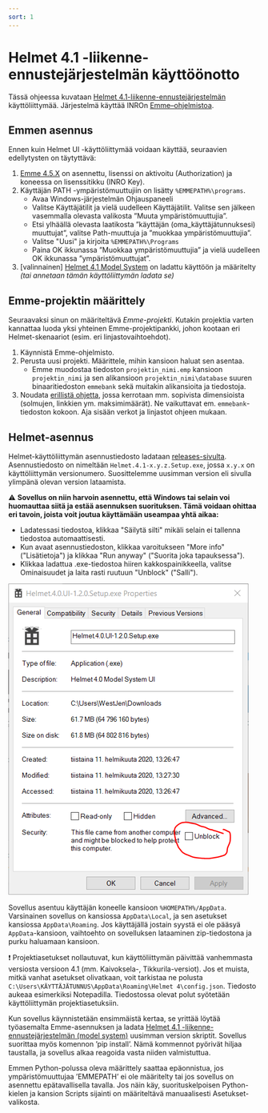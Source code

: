 ```yaml
---
sort: 1
---
```


# Helmet 4.1 -liikenne-ennustejärjestelmän käyttöönotto

Tässä ohjeessa kuvataan [Helmet 4.1-liikenne-ennustejärjestelmän](https://github.com/HSLdevcom/helmet-model-system) käyttöliittymää. 
Järjestelmä käyttää INROn [Emme–ohjelmistoa](https://www.inrosoftware.com/en/products/emme/).

## Emmen asennus

Ennen kuin Helmet UI -käyttöliittymää voidaan käyttää, seuraavien edellytysten on täytyttävä:

1.	[Emme 4.5.X](https://www.inrosoftware.com/en/products/emme/) on asennettu, lisenssi on aktivoitu (Authorization) 
   ja koneessa on lisenssitikku (INRO Key).
2.	Käyttäjän PATH -ympäristömuuttujiin on lisätty `%EMMEPATH%\programs`.
    -	Avaa Windows-järjestelmän Ohjauspaneeli
    -	Valitse Käyttäjätilit ja vielä uudelleen Käyttäjätilit. Valitse sen jälkeen vasemmalla olevasta valikosta ”Muuta ympäristömuuttujia”.
    -	Etsi ylhäällä olevasta laatikosta ”käyttäjän (oma_käyttäjätunnuksesi) muuttujat”, valitse Path-muuttuja ja ”muokkaa ympäristömuuttujia”.
    -	Valitse "Uusi" ja kirjoita `%EMMEPATH%\Programs`
    -	Paina OK ikkunassa ”Muokkaa ympäristömuuttujia” ja vielä uudelleen OK ikkunassa ”ympäristömuuttujat”.
3.	[valinnainen] [Helmet 4.1 Model System](https://github.com/HSLdevcom/helmet-model-system) on ladattu käyttöön ja määritelty 
   _(tai annetaan tämän käyttöliittymän ladata se)_

## Emme-projektin määrittely

Seuraavaksi sinun on määriteltävä *Emme-projekti*. 
Kutakin projektia varten kannattaa luoda yksi yhteinen Emme-projektipankki, johon kootaan eri Helmet-skenaariot (esim. eri linjastovaihtoehdot).

1. Käynnistä Emme-ohjelmisto.
2. Perusta uusi projekti. Määrittele, mihin kansioon haluat sen asentaa. 
   - Emme muodostaa tiedoston `projektin_nimi.emp` kansioon `projektin_nimi` ja sen alikansioon 
     `projektin_nimi\database` suuren binaaritiedoston `emmebank` sekä muitakin alikansioita ja tiedostoja.
3. Noudata [erillistä ohjetta](sijopankki.md), jossa kerrotaan mm. sopivista dimensioista (solmujen, linkkien ym. maksimimäärät). 
   Ne vaikuttavat em. `emmebank`-tiedoston kokoon. Aja sisään verkot ja linjastot ohjeen mukaan.

## Helmet-asennus

Helmet-käyttöliittymän asennustiedosto ladataan [releases-sivulta](https://github.com/HSLdevcom/helmet-ui/releases).
Asennustiedosto on nimeltään `Helmet.4.1-x.y.z.Setup.exe`, jossa `x.y.x` on käyttöliittymän
versionumero. Suosittelemme uusimman version eli sivulla ylimpänä olevan version lataamista.

:warning: **Sovellus on niin harvoin asennettu, että Windows tai selain voi huomauttaa siitä ja
estää asennuksen suorituksen. Tämä voidaan ohittaa eri tavoin, joista voit joutua käyttämään
useampaa yhtä aikaa:**

- Ladatessasi tiedostoa, klikkaa "Säilytä silti" mikäli selain ei tallenna tiedostoa
  automaattisesti.
- Kun avaat asennustiedoston, klikkaa varoitukseen "More info" ("Lisätietoja") ja klikkaa "Run
  anyway" ("Suorita joka tapauksessa").
- Klikkaa ladattua .exe-tiedostoa hiiren kakkospainikkeella, valitse Ominaisuudet ja laita rasti
  ruutuun "Unblock" ("Salli").

![Unblock](images/unblock.png)
 
Sovellus asentuu käyttäjän koneelle kansioon `%HOMEPATH%/AppData`. Varsinainen sovellus on kansiossa `AppData\Local`, ja sen asetukset 
kansiossa `AppData\Roaming`. 
Jos käyttäjällä jostain syystä ei ole pääsyä `AppData`-kansioon, vaihtoehto on sovelluksen lataaminen zip-tiedostona ja purku haluamaan kansioon.

:exclamation: Projektiasetukset nollautuvat, kun käyttöliittymän päivittää vanhemmasta versiosta
versioon 4.1 (mm. Kaivoksela-, Tikkurila-versiot). Jos et muista, mitkä vanhat asetukset
olivatkaan, voit tarkistaa ne polusta
`C:\Users\KÄYTTÄJÄTUNNUS\AppData\Roaming\Helmet 4\config.json`. Tiedosto aukeaa esimerkiksi
Notepadilla. Tiedostossa olevat polut syötetään käyttöliittymän projektiasetuksiin.

Kun sovellus käynnistetään ensimmäistä kertaa, se yrittää löytää työasemalta Emme-asennuksen ja ladata 
[Helmet 4.1 -liikenne-ennustejärjestelmän (model system)](https://github.com/HSLdevcom/helmet-model-system) 
uusimman version skriptit. Sovellus suorittaa myös komennon ’pip install’. 
Nämä kommennot pyörivät hiljaa taustalla, ja sovellus alkaa reagoida vasta niiden valmistuttua.

Emmen Python-polussa oleva määrittely saattaa epäonnistua, 
jos ympäristömuuttujaa ’EMMEPATH’ ei ole määritelty tai jos sovellus on asennettu epätavallisella tavalla. Jos näin käy, suorituskelpoisen 
Python-kielen ja kansion Scripts sijainti on määriteltävä manuaalisesti Asetukset-valikosta.
